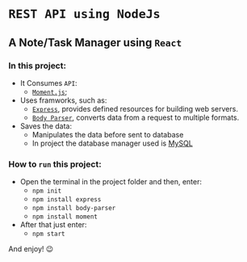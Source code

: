 # `REST API using NodeJs`

## A Note/Task Manager using `React`

### In this project:

  - It Consumes `API`:
    - [`Moment.js`](https://momentjs.com/);
  - Uses framworks, such as:
    - [`Express`](https://expressjs.com/), provides defined resources for building web servers.
    - [`Body Parser`](https://www.npmjs.com/package/body-parser), converts data from a request to multiple formats.
  - Saves the data:
    - Manipulates the data before sent to database
    - In project the database manager used is [MySQL](https://www.mysql.com/)

### How to `run` this project:
  - Open the terminal in the project folder and then, enter:
    - `npm init`
    - `npm install express`
    - `npm install body-parser`
    - `npm install moment`
  - After that just enter:
    - `npm start`
 
And enjoy! 😉